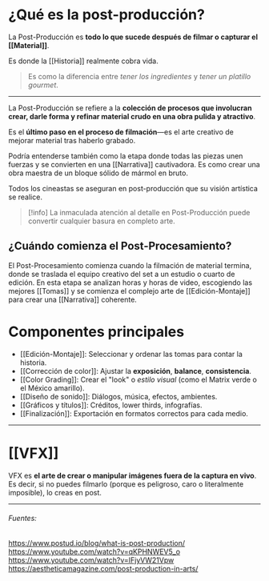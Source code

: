 # ¿Qué es la post-producción?

La Post-Producción es **todo lo que sucede después de filmar o capturar el [[Material]]**.

Es donde la [[Historia]] realmente cobra vida.

> Es como la diferencia entre *tener los ingredientes* y *tener un platillo gourmet*.

---

La Post-Producción se refiere a la **colección de procesos que involucran crear, darle forma y refinar material crudo en una obra pulida y atractivo**.

Es el **último paso en el proceso de filmación**—es el arte creativo de mejorar material tras haberlo grabado.

Podría entenderse también como la etapa donde todas las piezas unen fuerzas y se convierten en una [[Narrativa]] cautivadora. Es como crear una obra maestra de un bloque sólido de mármol en bruto.

Todos los cineastas se aseguran en post-producción que su visión artística se realice.

>[!info] La inmaculada atención al detalle en Post-Producción puede convertir cualquier basura en completo arte.

## ¿Cuándo comienza el Post-Procesamiento?

El Post-Procesamiento comienza cuando la filmación de material termina, donde se traslada el equipo creativo del set a un estudio o cuarto de edición. En esta etapa se analizan horas y horas de video, escogiendo las mejores [[Tomas]] y se comienza el complejo arte de [[Edición-Montaje]] para crear una [[Narrativa]] coherente.

# Componentes principales

- [[Edición-Montaje]]: Seleccionar y ordenar las tomas para contar la historia.
- [[Corrección de color]]: Ajustar la **exposición**, **balance**, **consistencia**.
- [[Color Grading]]: Crear el "look" o *estilo visual* (como el Matrix verde o el México amarillo).
- [[Diseño de sonido]]: Diálogos, música, efectos, ambientes.
- [[Gráficos y títulos]]: Créditos, lower thirds, infografías.
- [[Finalización]]: Exportación en formatos correctos para cada medio.

---
# [[VFX]]

VFX es **el arte de crear o manipular imágenes fuera de la captura en vivo**. Es decir, si no puedes filmarlo (porque es peligroso, caro o literalmente imposible), lo creas en post.

---
###### Fuentes:
https://www.postud.io/blog/what-is-post-production/
https://www.youtube.com/watch?v=qKPHNWEV5_o
https://www.youtube.com/watch?v=IFjyVW21Vpw
https://aestheticamagazine.com/post-production-in-arts/

